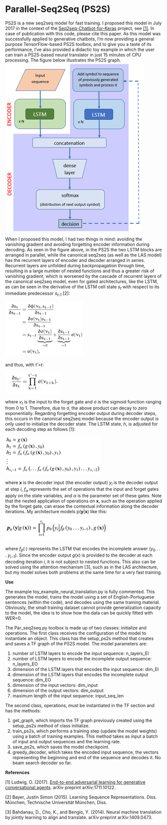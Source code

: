 # Parallel-Seq2Seq (PS2S)
PS2S is a new seq2seq model for fast training.
I proposed this model in July 2017 in the context of the [Seq2seq-Chatbot-for-Keras](https://github.com/oswaldoludwig/Seq2seq-Chatbot-for-Keras) project, see [[1]](https://arxiv.org/abs/1711.10122). In case of publication with this code, please cite this paper. As this model was successfully applied to generative chatbots, I’m now providing a general purpose TensorFlow-based PS2S toolbox, and to give you a taste of its performance, I’ve also provided a didactic toy example in which the user can train a PS2S-based neural translator in just 15 minutes of CPU processing.
The figure below illustrates the PS2S graph.
![alt text](https://github.com/oswaldoludwig/Parallel-Seq2Seq/blob/master/graph.png)

When I proposed this model, I had two things in mind: avoiding the vanishing gradient and avoiding forgetting encoder information during decoding.
As seen in the figure above, in the PS2S the two LSTM blocks are arranged in parallel, while the canonical seq2seq (as well as the LAS model) has the recurrent layers of encoder and decoder arranged in series. Recurrent layers are unfolded during backpropagation through time, resulting in a large number of nested functions and thus a greater risk of vanishing gradient, which is worsened by the cascade of recurrent layers of the canonical seq2seq model, even for gated architectures, like the LSTM, as can be seen in the derivative of the LSTM cell state *s<sub>t</sub>* with respect to its immediate predecessor *s<sub>t-1</sub>* [2]:

![alt text](https://github.com/oswaldoludwig/Parallel-Seq2Seq/blob/master/eq1.png)

and thus, with *t*’>*t*:

![alt text](https://github.com/oswaldoludwig/Parallel-Seq2Seq/blob/master/eq2.png)

where *v<sub>t</sub>* is the input to the forget gate and σ is the sigmoid function ranging from 0 to 1. Therefore, due to σ, the above product can decay to zero exponentially.
Regarding forgetting encoder output during decoder steps, this occurs in the canonical seq2seq model because the encoder output is only used to initialize the decoder state. The LSTM state, *h*, is adjusted for each decoding step as follows [1]: 

![alt text](https://github.com/oswaldoludwig/Parallel-Seq2Seq/blob/master/eq3.png)

where **x** is the decoder input (the encoder output) *y<sub>i</sub>* is the decoder output at step *i*, *f<sub>α</sub>* represents the set of operations that the input and forget gates apply on the state variables, and *α* is the parameter set of these gates.
Note that the nested application of operations on **x**, such as the operation applied by the forget gate, can erase the contextual information along the decoder iterations. My architecture models p(**y**|**x**) like this:

![alt text](https://github.com/oswaldoludwig/Parallel-Seq2Seq/blob/master/eq4.png)

where *f<sub>β</sub>*(·) represents the LSTM that encodes the incomplete answer (*y*<sub>0</sub> . . . *y*<sub>i−1</sub>). Since the encoder output *g*(*x*) is provided to the decoder at each decoding iteration *i*, it is not subject to nested functions. This also can be solved using the attention mechanism [3], such as in the LAS architecture, but my model solves both problems at the same time for a very fast training.


**Use**

The example toy_example_neural_translation.py is fully commented. This generates the model, trains the model using a set of English-Portuguese sentences (within the code), and decodes using the same training material. Obviously, the small training dataset cannot provide generalization capacity to the model, the idea is to show how the data can be quickly fitted with WER=0.   

The Par_seq2seq.py toolbox is made up of two classes: initialize and operations. The first class receives the configuration of the model to instantiate an object. This class has the setup_ps2s method that creates and saves a TF graph of the PS2S model. The model parameters are:

1.	number of LSTM layers to encode the input sequence: n_layers_EI
2.	number of LSTM layers to encode the incomplete output sequence: n_layers_EO
3.	dimension of the LSTM layers that encodes the input sequence: dim_EI
4.	dimension of the LSTM layers that encodes the incomplete output sequence: dim_EO
5.	dimension of the input vectors: dim_input
6.	dimension of the output vectors: dim_output
7.	maximum length of the input sequence: input_seq_len

The second class, operations, must be instantiated in the TF section and has the methods:

1.	get_graph, which imports the TF graph previously created using the setup_ps2s method of class initialize.
2.	train_ps2s, which performs a training step (update the model weights) using a batch of training examples. This method takes as input a batch of input and output sequences and the learning rate.
3.	save_ps2s, which saves the model checkpoint.
4.	greedy_decoder, which takes the encoded input sequence, the vectors representing the beginning and end of the sequence and decodes it. No beam search decoder so far.


**References**


[1] Ludwig, O. (2017). [End-to-end adversarial learning for generative conversational agents](https://www.researchgate.net/publication/321347271_End-to-end_Adversarial_Learning_for_Generative_Conversational_Agents). arXiv preprint arXiv:1711.10122.

[2] Bayer, Justin Simon (2015). Learning Sequence Representations. Diss. München, Technische Universität München, Diss.

[3] Bahdanau, D., Cho, K., and Bengio, Y. (2014). Neural machine translation by jointly learning to align and translate. arXiv preprint arXiv:1409.0473.
